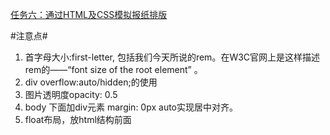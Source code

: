 [任务六：通过HTML及CSS模拟报纸排版](http://ife.baidu.com/course/detail/id/99)

#注意点#

1. 首字母大小:first-letter, 包括我们今天所说的rem。在W3C官网上是这样描述rem的——“font size of the root element” 。
2. div overflow:auto/hidden;的使用
3. 图片透明度opacity: 0.5
4. body 下面加div元素 margin: 0px auto实现居中对齐。
5. float布局，放html结构前面